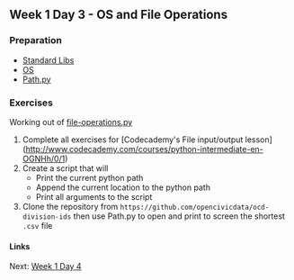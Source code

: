 ## Week 1 Day 3 - OS and File Operations

### Preparation
- [Standard Libs](https://docs.python.org/2/tutorial/stdlib.html)
- [OS](https://docs.python.org/2/library/os.html)
- [Path.py](https://pythonhosted.org/path.py/api.html)

### Exercises
Working out of [file-operations.py](file-operations.py)


1. Complete all exercises for [Codecademy's File input/output lesson]
    (http://www.codecademy.com/courses/python-intermediate-en-OGNHh/0/1)
2. Create a script that will
    - Print the current python path
    - Append the current location to the python path
    - Print all arguments to the script
3. Clone the repository from `https://github.com/opencivicdata/ocd-division-ids` then use Path.py to
    open and print to screen the shortest `.csv` file

#### Links
Next: [Week 1 Day 4](W1D4.md)